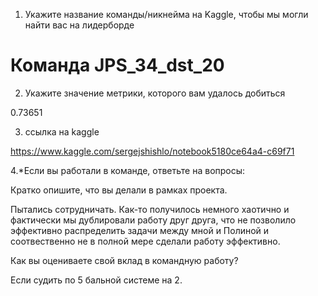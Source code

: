 1. Укажите название команды/никнейма на Kaggle, чтобы мы могли найти вас на лидерборде

# Команда JPS_34_dst_20

2. Укажите значение метрики, которого вам удалось добиться

0.73651

3. ссылка на kaggle

https://www.kaggle.com/sergejshishlo/notebook5180ce64a4-c69f71

4.*Если вы работали в команде, ответьте на вопросы: 

Кратко опишите, что вы делали в рамках проекта.

Пытались сотрудничать. Как-то получилось немного хаотично и фактически мы дублировали работу друг друга, что не позволило эффективно распределить задачи между мной и Полиной и соотвественно не в полной мере сделали работу эффективно.

Как вы оцениваете свой вклад в командную работу?

Если судить по 5 бальной системе на 2.
